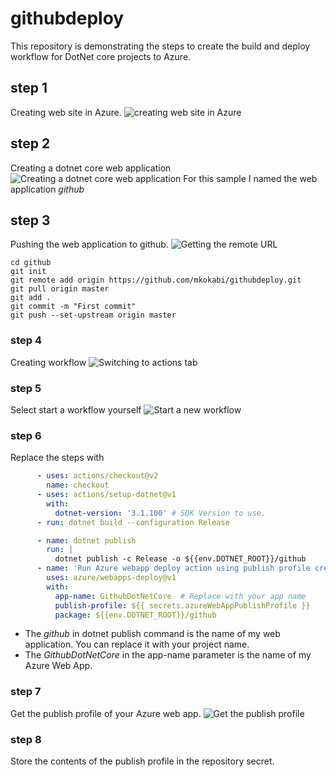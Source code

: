# githubdeploy
This repository is demonstrating the steps to create the build and deploy workflow for DotNet core projects to Azure.
## step 1
Creating web site in Azure.
![creating web site in Azure](https://github.com/mkokabi/githubdeploy/images/image1.png)

## step 2
Creating a dotnet core web application
![Creating a dotnet core web application](https://github/mkokabi/githubdeploy/images/image2.png)
For this sample I named the web application *github*

## step 3
Pushing the web application to github.
![Getting the remote URL](https://github/mkokabi/githubdeploy/images/image3.png)

```shell
cd github
git init
git remote add origin https://github.com/mkokabi/githubdeploy.git
git pull origin master
git add .
git commit -m "First commit"
git push --set-upstream origin master
```


### step 4
Creating workflow
![Switching to actions tab](https://github/mkokabi/githubdeploy/images/image4.png)

### step 5
Select start a workflow yourself
![Start a new workflow](https://github/mkokabi/githubdeploy/images/image5.png)

### step 6
Replace the steps with
```yaml
      - uses: actions/checkout@v2
        name: checkout
      - uses: actions/setup-dotnet@v1
        with:
          dotnet-version: '3.1.100' # SDK Version to use.
      - run: dotnet build --configuration Release

      - name: dotnet publish
        run: |
          dotnet publish -c Release -o ${{env.DOTNET_ROOT}}/github 
      - name: 'Run Azure webapp deploy action using publish profile credentials'
        uses: azure/webapps-deploy@v1
        with: 
          app-name: GithubDotNetCore  # Replace with your app name
          publish-profile: ${{ secrets.azureWebAppPublishProfile }} 
          package: ${{env.DOTNET_ROOT}}/github 
```
- The *github* in dotnet publish command is the name of my web application. You can replace it with your project name. 
- The *GithubDotNetCore* in the app-name parameter is the name of my Azure Web App. 

### step 7
Get the publish profile of your Azure web app.
![Get the publish profile](https://github/mkokabi/githubdeploy/images/image6.png)

### step 8
Store the contents of the publish profile in the repository secret. 
